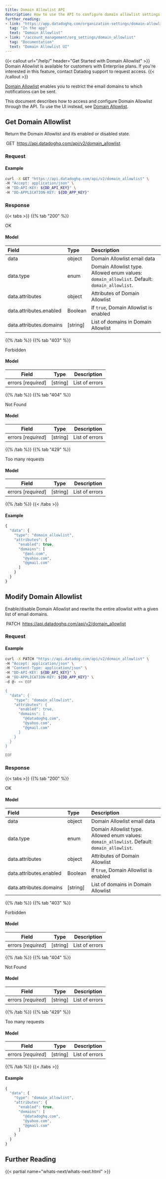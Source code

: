 ```yaml
---
title: Domain Allowlist API
description: How to use the API to configure domain allowlist settings to restrict email domains that can receive Datadog notifications for monitor and scheduled reports.
further_reading:
- link: "https://app.datadoghq.com/organization-settings/domain-allowlist"
  tag: "In the app"
  text: "Domain Allowlist"
- link: "/account_management/org_settings/domain_allowlist"
  tag: "Documentation"
  text: "Domain Allowlist UI"
---
```


{{< callout url="/help/" header="Get Started with Domain Allowlist" >}}
  Domain Allowlist is available for customers with Enterprise plans. If you're interested in this feature, contact Datadog support to request access.
{{< /callout >}} 

[Domain Allowlist][1] enables you to restrict the email domains to which notifications can be sent. 

This document describes how to access and configure Domain Allowlist through the API. To use the UI instead, see [Domain Allowlist][1].

## Get Domain Allowlist

Return the Domain Allowlist and its enabled or disabled state.

<span style="padding:3px" class="font-semibold text-api-get bg-bg-api-get">GET</span>
https://api.datadoghq.com/api/v2/domain_allowlist

### Request

#### Example

```bash
curl -X GET "https://api.datadoghq.com/api/v2/domain_allowlist" \
-H "Accept: application/json" \
-H "DD-API-KEY: ${DD_API_KEY}" \
-H "DD-APPLICATION-KEY: ${DD_APP_KEY}"
```

### Response

{{< tabs >}}
{{% tab "200" %}}

OK

#### Model

| Field | Type | Description |
| :----- | :---- | :----------- |
| data | object | Domain Allowlist email data |
| data.type | enum | Domain Allowlist type. Allowed enum values: `domain_allowlist`. Default: `domain_allowlist`.|
| data.attributes | object | Attributes of Domain Allowlist |
| data.attributes.enabled | Boolean | If `true`, Domain Allowlist is enabled |
| data.attributes.domains | [string] | List of domains in Domain Allowlist |

{{% /tab %}}
{{% tab "403" %}}

Forbidden

#### Model

| Field | Type | Description |
| ----- | ---- | ----------- |
| errors \[_required_\] | [string] | List of errors |

{{% /tab %}}
{{% tab "404" %}}

Not Found

#### Model

| Field | Type | Description |
| ----- | ---- | ----------- |
| errors \[_required_\] | [string] | List of errors |

{{% /tab %}}
{{% tab "429" %}}

Too many requests

#### Model

| Field | Type | Description |
| ----- | ---- | ----------- |
| errors \[_required_\] | [string] | List of errors |

{{% /tab %}}
{{< /tabs >}}

#### Example

```js
{
  "data": {
    "type": "domain_allowlist",
    "attributes": {
      "enabled": true,
      "domains": [
        "@aol.com",
        "@yahoo.com",
        "@gmail.com"
      ]
    }
  }
}
```

## Modify Domain Allowlist

Enable/disable Domain Allowlist and rewrite the entire allowlist with a given list of email domains.

<span style="padding:3px" class="font-semibold text-api-get bg-bg-api-get">PATCH</span>
https://api.datadoghq.com/api/v2/domain_allowlist

### Request

#### Example

```bash
curl -X PATCH "https://api.datadog.com/api/v2/domain_allowlist" \
-H "Accept: application/json" \
-H "Content-Type: application/json" \
-H "DD-API-KEY: ${DD_API_KEY}" \
-H "DD-APPLICATION-KEY: ${DD_APP_KEY}" \
-d @- << EOF

{
  "data": {
    "type": "domain_allowlist",
    "attributes": {
      "enabled": true,
      "domains": [
        "@datadoghq.com",
        "@yahoo.com",
        "@gmail.com"
      ]
    }
  }
}

EOF
```

### Response

{{< tabs >}}
{{% tab "200" %}}

OK

#### Model

| Field | Type | Description |
| :----- | :---- | :----------- |
| data | object | Domain Allowlist email data |
| data.type | enum | Domain Allowlist type. Allowed enum values: `domain_allowlist`. Default: `domain_allowlist`.|
| data.attributes | object | Attributes of Domain Allowlist |
| data.attributes.enabled | Boolean | If `true`, Domain Allowlist is enabled |
| data.attributes.domains | [string] | List of domains in Domain Allowlist |

{{% /tab %}}
{{% tab "403" %}}

Forbidden

#### Model

| Field | Type | Description |
| ----- | ---- | ----------- |
| errors \[_required_\] | [string] | List of errors |

{{% /tab %}}
{{% tab "404" %}}

Not Found

#### Model

| Field | Type | Description |
| ----- | ---- | ----------- |
| errors \[_required_\] | [string] | List of errors |

{{% /tab %}}
{{% tab "429" %}}

Too many requests

#### Model

| Field | Type | Description |
| ----- | ---- | ----------- |
| errors \[_required_\] | [string] | List of errors |

{{% /tab %}}
{{< /tabs >}}

#### Example

```js
{
  "data": {
    "type": "domain_allowlist",
    "attributes": {
      "enabled": true,
      "domains": [
        "@datadoghq.com",
        "@yahoo.com",
        "@gmail.com"
      ]
    }
  }
}
```

## Further Reading

{{< partial name="whats-next/whats-next.html" >}}

[1]: /account_management/org_settings/domain_allowlist
